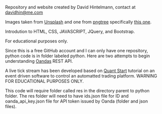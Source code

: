 Repository and website created by David Hintelmann, contact at davidhin@me.com


Images taken from [Unsplash](https://unsplash.com) and one from [pngtree](https://pngtree.com) specifically [this one](https://pngtree.com/freepng/landscape-reflection_3273793.html).

Introdution to HTML, CSS, JAVASCRIPT, JQuery, and Bootstrap.


For educational purposes only.


Since this is a free GitHub account and I can only have one repository, python code is in folder labeled python.
Here are two attempts to begin understanding [Oandas](https://www.oanda.com) REST API.


A live tick stream has been developed based on [Quant Start](https://www.quantstart.com/articles/Forex-Trading-Diary-1-Automated-Forex-Trading-with-the-OANDA-API) tutorial on an event driven software to control an automatted trading platform. WARNING FOR EDUCATIONAL PURPOSES ONLY.


This code will require folder called res in the directory parent to python folder.
The res folder will need to have ids.json file for ID and oanda_api_key.json file for API token issued by Oanda (folder and json files).

